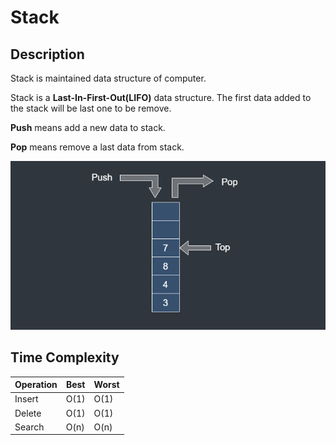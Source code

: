 # Stack

## Description

Stack is maintained data structure of computer.

Stack is a **Last-In-First-Out(LIFO)** data structure. The first data added to the stack will be last one to be remove.

**Push** means add a new data to stack.

**Pop** means remove a last data from stack.

![Stack](../img/stack.png)

## Time Complexity

| Operation | Best | Worst |
|-----------|------|-------|
| Insert    | O(1) | O(1)  |
| Delete    | O(1) | O(1)  |
| Search    | O(n) | O(n)  |

